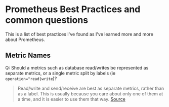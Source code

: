 # Prometheus Best Practices and common questions

This is a list of best practices I've found as I've learned more and more about Prometheus.

## Metric Names

Q: Should a metrics such as database read/writes be represented as separate metrics, or a single metric split by labels (ie `operation="read|write`)?

> Read/write and send/receive are best as separate metrics, rather than as a label. This is usually because you care about only one of them at a time, and it is easier to use them that way.
[Source](https://prometheus.io/docs/instrumenting/writing_exporters/#labels)
